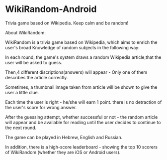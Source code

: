 # WikiRandom-Android
Trivia game based on Wikipedia. Keep calm and be random!

About WikiRandom:

WikiRandom is a trivia game based on Wikipedia, which aims to enrich the user's broad Knowledge of random subjects in the following way:

In each round, the game's system draws a random Wikipedia article,that the user will be asked to guess.

Then,4 different discriptions(answers) will appear - Only one of them describes the article correctly.

Sometimes, a thumbnail image taken from article will be shown to give the user a little clue. 

Each time the user is right - he/she will earn 1 point. there is no detraction of the user's score for wrong answer.

After the guessing attempt, whether successful or not - the random article will appear and be available for reading until the user decides to 
continue to the next round.

The game can be played in Hebrew, English and Russian.

In addition, there is a high-score leaderboard - showing the top 10 scorers of WikiRandom (whether they are iOS or Android users).
